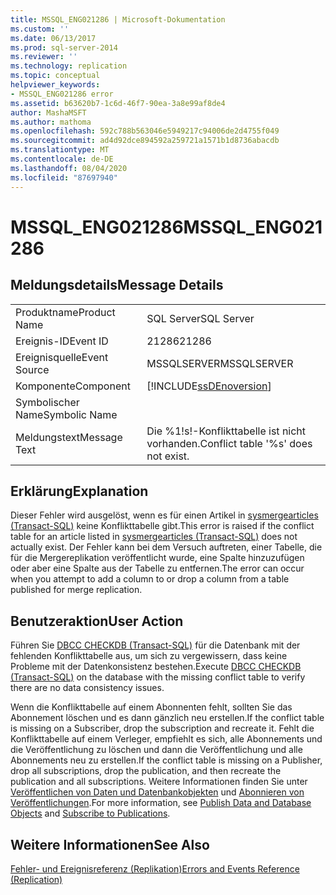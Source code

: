 ```yaml
---
title: MSSQL_ENG021286 | Microsoft-Dokumentation
ms.custom: ''
ms.date: 06/13/2017
ms.prod: sql-server-2014
ms.reviewer: ''
ms.technology: replication
ms.topic: conceptual
helpviewer_keywords:
- MSSQL_ENG021286 error
ms.assetid: b63620b7-1c6d-46f7-90ea-3a8e99af8de4
author: MashaMSFT
ms.author: mathoma
ms.openlocfilehash: 592c788b563046e5949217c94006de2d4755f049
ms.sourcegitcommit: ad4d92dce894592a259721a1571b1d8736abacdb
ms.translationtype: MT
ms.contentlocale: de-DE
ms.lasthandoff: 08/04/2020
ms.locfileid: "87697940"
---
```

# <a name="mssql_eng021286"></a><span data-ttu-id="8fdeb-102">MSSQL_ENG021286</span><span class="sxs-lookup"><span data-stu-id="8fdeb-102">MSSQL_ENG021286</span></span>
    
## <a name="message-details"></a><span data-ttu-id="8fdeb-103">Meldungsdetails</span><span class="sxs-lookup"><span data-stu-id="8fdeb-103">Message Details</span></span>  
  
|||  
|-|-|  
|<span data-ttu-id="8fdeb-104">Produktname</span><span class="sxs-lookup"><span data-stu-id="8fdeb-104">Product Name</span></span>|<span data-ttu-id="8fdeb-105">SQL Server</span><span class="sxs-lookup"><span data-stu-id="8fdeb-105">SQL Server</span></span>|  
|<span data-ttu-id="8fdeb-106">Ereignis-ID</span><span class="sxs-lookup"><span data-stu-id="8fdeb-106">Event ID</span></span>|<span data-ttu-id="8fdeb-107">21286</span><span class="sxs-lookup"><span data-stu-id="8fdeb-107">21286</span></span>|  
|<span data-ttu-id="8fdeb-108">Ereignisquelle</span><span class="sxs-lookup"><span data-stu-id="8fdeb-108">Event Source</span></span>|<span data-ttu-id="8fdeb-109">MSSQLSERVER</span><span class="sxs-lookup"><span data-stu-id="8fdeb-109">MSSQLSERVER</span></span>|  
|<span data-ttu-id="8fdeb-110">Komponente</span><span class="sxs-lookup"><span data-stu-id="8fdeb-110">Component</span></span>|[!INCLUDE[ssDEnoversion](../../includes/ssdenoversion-md.md)]|  
|<span data-ttu-id="8fdeb-111">Symbolischer Name</span><span class="sxs-lookup"><span data-stu-id="8fdeb-111">Symbolic Name</span></span>||  
|<span data-ttu-id="8fdeb-112">Meldungstext</span><span class="sxs-lookup"><span data-stu-id="8fdeb-112">Message Text</span></span>|<span data-ttu-id="8fdeb-113">Die %1!s!-Konflikttabelle ist nicht vorhanden.</span><span class="sxs-lookup"><span data-stu-id="8fdeb-113">Conflict table '%s' does not exist.</span></span>|  
  
## <a name="explanation"></a><span data-ttu-id="8fdeb-114">Erklärung</span><span class="sxs-lookup"><span data-stu-id="8fdeb-114">Explanation</span></span>  
 <span data-ttu-id="8fdeb-115">Dieser Fehler wird ausgelöst, wenn es für einen Artikel in [sysmergearticles &#40;Transact-SQL&#41;](/sql/relational-databases/system-tables/sysmergearticles-transact-sql) keine Konflikttabelle gibt.</span><span class="sxs-lookup"><span data-stu-id="8fdeb-115">This error is raised if the conflict table for an article listed in [sysmergearticles &#40;Transact-SQL&#41;](/sql/relational-databases/system-tables/sysmergearticles-transact-sql) does not actually exist.</span></span> <span data-ttu-id="8fdeb-116">Der Fehler kann bei dem Versuch auftreten, einer Tabelle, die für die Mergereplikation veröffentlicht wurde, eine Spalte hinzuzufügen oder aber eine Spalte aus der Tabelle zu entfernen.</span><span class="sxs-lookup"><span data-stu-id="8fdeb-116">The error can occur when you attempt to add a column to or drop a column from a table published for merge replication.</span></span>  
  
## <a name="user-action"></a><span data-ttu-id="8fdeb-117">Benutzeraktion</span><span class="sxs-lookup"><span data-stu-id="8fdeb-117">User Action</span></span>  
 <span data-ttu-id="8fdeb-118">Führen Sie [DBCC CHECKDB &#40;Transact-SQL&#41;](/sql/t-sql/database-console-commands/dbcc-checkdb-transact-sql) für die Datenbank mit der fehlenden Konflikttabelle aus, um sich zu vergewissern, dass keine Probleme mit der Datenkonsistenz bestehen.</span><span class="sxs-lookup"><span data-stu-id="8fdeb-118">Execute [DBCC CHECKDB &#40;Transact-SQL&#41;](/sql/t-sql/database-console-commands/dbcc-checkdb-transact-sql) on the database with the missing conflict table to verify there are no data consistency issues.</span></span>  
  
 <span data-ttu-id="8fdeb-119">Wenn die Konflikttabelle auf einem Abonnenten fehlt, sollten Sie das Abonnement löschen und es dann gänzlich neu erstellen.</span><span class="sxs-lookup"><span data-stu-id="8fdeb-119">If the conflict table is missing on a Subscriber, drop the subscription and recreate it.</span></span> <span data-ttu-id="8fdeb-120">Fehlt die Konflikttabelle auf einem Verleger, empfiehlt es sich, alle Abonnements und die Veröffentlichung zu löschen und dann die Veröffentlichung und alle Abonnements neu zu erstellen.</span><span class="sxs-lookup"><span data-stu-id="8fdeb-120">If the conflict table is missing on a Publisher, drop all subscriptions, drop the publication, and then recreate the publication and all subscriptions.</span></span> <span data-ttu-id="8fdeb-121">Weitere Informationen finden Sie unter [Veröffentlichen von Daten und Datenbankobjekten](publish/publish-data-and-database-objects.md) und [Abonnieren von Veröffentlichungen](subscribe-to-publications.md).</span><span class="sxs-lookup"><span data-stu-id="8fdeb-121">For more information, see [Publish Data and Database Objects](publish/publish-data-and-database-objects.md) and [Subscribe to Publications](subscribe-to-publications.md).</span></span>  
  
## <a name="see-also"></a><span data-ttu-id="8fdeb-122">Weitere Informationen</span><span class="sxs-lookup"><span data-stu-id="8fdeb-122">See Also</span></span>  
 [<span data-ttu-id="8fdeb-123">Fehler- und Ereignisreferenz &#40;Replikation&#41;</span><span class="sxs-lookup"><span data-stu-id="8fdeb-123">Errors and Events Reference &#40;Replication&#41;</span></span>](errors-and-events-reference-replication.md)  
  
  
